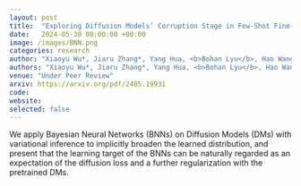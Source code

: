 ```yaml
---
layout: post
title:  "Exploring Diffusion Models’ Corruption Stage in Few-Shot Fine-tuning and Mitigating with Bayesian Neural Networks"
date:   2024-05-30 00:00:00 +00:00
image: /images/BNN.png
categories: research
author: "Xiaoyu Wu*, Jiaru Zhang*, Yang Hua, <b>Bohan Lyu</b>, Hao Wang, Tao Song, Haibing Guan"
authors: "Xiaoyu Wu*, Jiaru Zhang*, Yang Hua, <b>Bohan Lyu</b>, Hao Wang, Tao Song, Haibing Guan"
venue: "Under Peer Review"
arxiv: https://arxiv.org/pdf/2405.19931
code: 
website: 
selected: false
---
```

We apply Bayesian Neural Networks (BNNs) on Diffusion Models (DMs) with variational inference to implicitly broaden the learned distribution, and present that the learning target of the BNNs can be naturally regarded as an expectation of the diffusion loss and a further regularization with the pretrained DMs.